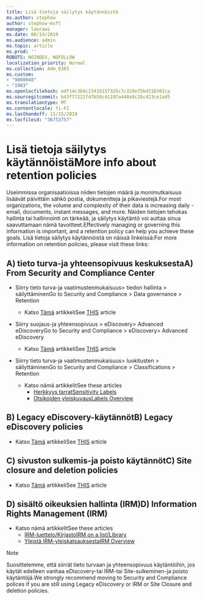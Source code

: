 ```yaml
---
title: Lisä tietoja säilytys käytännöistä
ms.author: stephow
author: stephow-msft
manager: laurawi
ms.date: 08/14/2019
ms.audience: admin
ms.topic: article
ms.prod: ''
ROBOTS: NOINDEX, NOFOLLOW
localization_priority: Normal
ms.collection: Adm_O365
ms.custom:
- "9000048"
- "1983"
ms.openlocfilehash: edf14c3b8c23416157325c7c319e75bd318303ca
ms.sourcegitcommit: b43f77221f47b50c41197a448a9c26c423ce1ad5
ms.translationtype: MT
ms.contentlocale: fi-FI
ms.lasthandoff: 11/15/2019
ms.locfileid: "36753757"
---
```

# <a name="more-info-about-retention-policies"></a><span data-ttu-id="bf3d5-102">Lisä tietoja säilytys käytännöistä</span><span class="sxs-lookup"><span data-stu-id="bf3d5-102">More info about retention policies</span></span>

<span data-ttu-id="bf3d5-103">Useimmissa organisaatioissa niiden tietojen määrä ja monimutkaisuus lisäävät päivittäin sähkö postia, dokumentteja ja pikaviestejä.</span><span class="sxs-lookup"><span data-stu-id="bf3d5-103">For most organizations, the volume and complexity of their data is increasing daily - email, documents, instant messages, and more.</span></span> <span data-ttu-id="bf3d5-104">Näiden tietojen tehokas hallinta tai hallinnointi on tärkeää, ja säilytys käytäntö voi auttaa sinua saavuttamaan nämä tavoitteet.</span><span class="sxs-lookup"><span data-stu-id="bf3d5-104">Effectively managing or governing this information is important, and a retention policy can help you achieve these goals.</span></span> <span data-ttu-id="bf3d5-105">Lisä tietoja säilytys käytännöistä on näissä linkeissä:</span><span class="sxs-lookup"><span data-stu-id="bf3d5-105">For more information on retention policies, please visit these links:</span></span>

## <a name="a-from-security-and-compliance-center"></a><span data-ttu-id="bf3d5-106">A) tieto turva-ja yhteensopivuus keskuksesta</span><span class="sxs-lookup"><span data-stu-id="bf3d5-106">A) From Security and Compliance Center</span></span>

- <span data-ttu-id="bf3d5-107">Siirry tieto turva-ja vaatimustenmukaisuus> tiedon hallinta > säilyttäminen</span><span class="sxs-lookup"><span data-stu-id="bf3d5-107">Go to Security and Compliance > Data governance > Retention</span></span>
  - <span data-ttu-id="bf3d5-108">Katso [Tämä](https://docs.microsoft.com/office365/securitycompliance/retention-policies) artikkeli</span><span class="sxs-lookup"><span data-stu-id="bf3d5-108">See [THIS](https://docs.microsoft.com/office365/securitycompliance/retention-policies) article</span></span>

- <span data-ttu-id="bf3d5-109">Siirry suojaus-ja yhteensopivuus > eDiscovery> Advanced eDiscovery</span><span class="sxs-lookup"><span data-stu-id="bf3d5-109">Go to Security and Compliance > eDiscovery> Advanced eDiscovery</span></span> 
  - <span data-ttu-id="bf3d5-110">Katso [Tämä](https://docs.microsoft.com/office365/securitycompliance/ediscovery-cases) artikkeli</span><span class="sxs-lookup"><span data-stu-id="bf3d5-110">See [THIS](https://docs.microsoft.com/office365/securitycompliance/ediscovery-cases) article</span></span>

- <span data-ttu-id="bf3d5-111">Siirry tieto turva-ja vaatimustenmukaisuus> luokitusten > säilyttäminen</span><span class="sxs-lookup"><span data-stu-id="bf3d5-111">Go to Security and Compliance > Classifications > Retention</span></span>
  - <span data-ttu-id="bf3d5-112">Katso nämä artikkelit</span><span class="sxs-lookup"><span data-stu-id="bf3d5-112">See these articles</span></span>
    - [<span data-ttu-id="bf3d5-113">Herkkyys tarrat</span><span class="sxs-lookup"><span data-stu-id="bf3d5-113">Sensitivity Labels</span></span>](https://docs.microsoft.com/office365/securitycompliance/sensitivity-labels)
    - [<span data-ttu-id="bf3d5-114">Otsikoiden yleiskuvaus</span><span class="sxs-lookup"><span data-stu-id="bf3d5-114">Labels Overview</span></span>](https://docs.microsoft.com/office365/securitycompliance/labels)

## <a name="b-legacy-ediscovery-policies"></a><span data-ttu-id="bf3d5-115">B) Legacy eDiscovery-käytännöt</span><span class="sxs-lookup"><span data-stu-id="bf3d5-115">B) Legacy eDiscovery policies</span></span>

- <span data-ttu-id="bf3d5-116">Katso [Tämä](https://support.office.com/article/Set-up-an-eDiscovery-Center-in-SharePoint-Online-A18F8975-AA7F-43B4-A7D6-001D14744D8E) artikkeli</span><span class="sxs-lookup"><span data-stu-id="bf3d5-116">See [THIS](https://support.office.com/article/Set-up-an-eDiscovery-Center-in-SharePoint-Online-A18F8975-AA7F-43B4-A7D6-001D14744D8E) article</span></span>

## <a name="c-site-closure-and-deletion-policies"></a><span data-ttu-id="bf3d5-117">C) sivuston sulkemis-ja poisto käytännöt</span><span class="sxs-lookup"><span data-stu-id="bf3d5-117">C) Site closure and deletion policies</span></span>

- <span data-ttu-id="bf3d5-118">Katso [Tämä](https://support.office.com/article/Use-policies-for-site-closure-and-deletion-A8280D82-27FD-48C5-9ADF-8A5431208BA5) artikkeli</span><span class="sxs-lookup"><span data-stu-id="bf3d5-118">See [THIS](https://support.office.com/article/Use-policies-for-site-closure-and-deletion-A8280D82-27FD-48C5-9ADF-8A5431208BA5) article</span></span>  

## <a name="d-information-rights-management-irm"></a><span data-ttu-id="bf3d5-119">D) sisältö oikeuksien hallinta (IRM)</span><span class="sxs-lookup"><span data-stu-id="bf3d5-119">D) Information Rights Management (IRM)</span></span>

- <span data-ttu-id="bf3d5-120">Katso nämä artikkelit</span><span class="sxs-lookup"><span data-stu-id="bf3d5-120">See these articles</span></span>
  - [<span data-ttu-id="bf3d5-121">IRM-luettelo/Kirjasto</span><span class="sxs-lookup"><span data-stu-id="bf3d5-121">IRM on a list/Library</span></span>](https://support.office.com/article/apply-information-rights-management-to-a-list-or-library-3bdb5c4e-94fc-4741-b02f-4e7cc3c54aa1)
  - [<span data-ttu-id="bf3d5-122">Yleistä IRM-yleiskatsauksesta</span><span class="sxs-lookup"><span data-stu-id="bf3d5-122">IRM Overview</span></span>](https://support.office.com/article/create-and-apply-information-management-policies-eb501fe9-2ef6-4150-945a-65a6451ee9e9)

> [!Note]
> <span data-ttu-id="bf3d5-123">Suosittelemme, että siirrät tieto turvaan ja yhteensopivuus käytäntöihin, jos käytät edelleen vanhaa eDiscovery-tai IRM-tai Site-sulkeminen-ja poisto käytäntöjä.</span><span class="sxs-lookup"><span data-stu-id="bf3d5-123">We strongly recommend moving to Security and Compliance polices if you are still using Legacy eDiscovery or IRM or Site Closure and deletion policies.</span></span>
